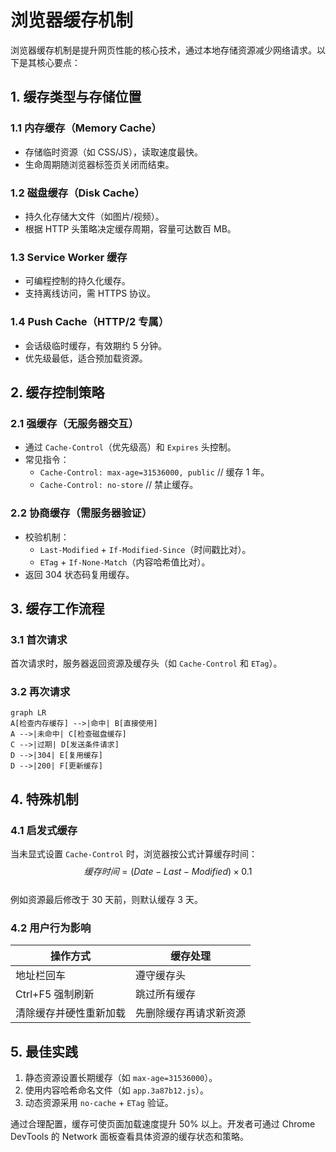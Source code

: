 # 浏览器缓存机制

浏览器缓存机制是提升网页性能的核心技术，通过本地存储资源减少网络请求。以下是其核心要点：

## 1. 缓存类型与存储位置

### 1.1 内存缓存（Memory Cache）
- 存储临时资源（如 CSS/JS），读取速度最快。
- 生命周期随浏览器标签页关闭而结束。

### 1.2 磁盘缓存（Disk Cache）
- 持久化存储大文件（如图片/视频）。
- 根据 HTTP 头策略决定缓存周期，容量可达数百 MB。

### 1.3 Service Worker 缓存
- 可编程控制的持久化缓存。
- 支持离线访问，需 HTTPS 协议。

### 1.4 Push Cache（HTTP/2 专属）
- 会话级临时缓存，有效期约 5 分钟。
- 优先级最低，适合预加载资源。

## 2. 缓存控制策略

### 2.1 强缓存（无服务器交互）
- 通过 `Cache-Control`（优先级高）和 `Expires` 头控制。
- 常见指令：
  - `Cache-Control: max-age=31536000, public` // 缓存 1 年。
  - `Cache-Control: no-store` // 禁止缓存。

### 2.2 协商缓存（需服务器验证）
- 校验机制：
  - `Last-Modified` + `If-Modified-Since`（时间戳比对）。
  - `ETag` + `If-None-Match`（内容哈希值比对）。
- 返回 304 状态码复用缓存。

## 3. 缓存工作流程

### 3.1 首次请求
首次请求时，服务器返回资源及缓存头（如 `Cache-Control` 和 `ETag`）。

### 3.2 再次请求
```mermaid
graph LR
A[检查内存缓存] -->|命中| B[直接使用]
A -->|未命中| C[检查磁盘缓存]
C -->|过期| D[发送条件请求]
D -->|304| E[复用缓存]
D -->|200| F[更新缓存]
```

## 4. 特殊机制

### 4.1 启发式缓存
当未显式设置 `Cache-Control` 时，浏览器按公式计算缓存时间：  
$$缓存时间 = (Date - Last-Modified) \times 0.1$$  
例如资源最后修改于 30 天前，则默认缓存 3 天。

### 4.2 用户行为影响

| 操作方式               | 缓存处理               |
|------------------------|------------------------|
| 地址栏回车             | 遵守缓存头             |
| Ctrl+F5 强制刷新       | 跳过所有缓存           |
| 清除缓存并硬性重新加载 | 先删除缓存再请求新资源 |

## 5. 最佳实践

1. 静态资源设置长期缓存（如 `max-age=31536000`）。
2. 使用内容哈希命名文件（如 `app.3a87b12.js`）。
3. 动态资源采用 `no-cache` + `ETag` 验证。

通过合理配置，缓存可使页面加载速度提升 50% 以上。开发者可通过 Chrome DevTools 的 Network 面板查看具体资源的缓存状态和策略。
<GiscusComment />